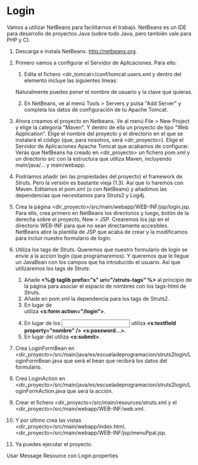 # Login
Vamos a utilizar NetBeans para facilitarnos el trabajo. NetBeans es un IDE para desarrollo de proyectos Java (sobre todo Java, pero también vale para PHP y C).

1. Descarga e instala NetBeans. http://netbeans.org.
2. Primero vamos a configurar el Servidor de Aplicaciones. Para ello:
	1. Edita el fichero <dir_tomcat>/conf/tomcat.users.xml y dentro del elemento <tomcat-users> incluye las siguientes líneas:
	
		<role rolename="manager-gui"/>
		<user password="tomcat" roles="manager-gui,manager-script,admin" username="tomcat"/>
	
	Naturalmente puedes poner el nombre de usuario y la clave que quieras.
	
	2. En NetBeans, ve al menú Tools > Servers y pulsa "Add Server" y completa los datos de configuración de tu Apache Tomcat.

3. Ahora creamos el proyecto en Netbeans. Ve al menú File > New Project y elige la categoría "Maven". Y dentro de ella un proyecto de tipo "Web Application". Elige el nombre del proyecto y el directorio en el que se instalará el código (que, para nosotros, será <dir_proyecto>). Elige el Servidor de Aplicaciones Apache Tomcat que acabamos de configurar. Verás que NetBeans ha creado en <dir_proyecto> un fichero pom.xml y un directorio src con la estructura que utiliza Maven, incluyendo main/java/... y main/webapp.

4. Podríamos añadir (en las propiedades del proyecto) el framework de Struts. Pero la versión es bastante vieja (1.3). Así que lo haremos con Maven. Editamos el pom.xml (o con NetBeans) y añadimos las dependencias que necesitamos para Struts2 y Log4j.

5. Crea la página <dir_proyecto>/src/main/webapp/WEB-INF/jsp/login.jsp. Para ello, crea primero en NetBeans los directorios y luego, botón de la derecha sobre el proyecto, New > JSP. Crearemos los jsp en el directorio WEB-INF para que no sean directamente accesibles. NetBeans abre la plantilla de JSP que acaba de crear y la modificamos para incluir nuestro formulario de login.

6. Utiliza los tags de Struts. Queremos que nuestro formulario de login se envíe a la accion login (que programaremos). Y queremos que le llegue un JavaBean con los campos que ha introducido el usuario. Así que utilizaremos los tags de Struts:
	1. Añade **<%@ taglib prefix="s" uri="/struts-tags" %>** al principio de la página para asociar el espacio de nombres con los tags-html de Struts.
	2. Añade en pom.xml la dependencia para los tags de Struts2.
	3. En lugar de <form> utiliza **<s:form action="/login">**.
	4. En lugar de los <input type...> utiliza **<s:textfield property="nombre" />** **<s:password...>**.
	5. En lugar del <submit> utiliza **<s:submit>**.

7. Crea LoginFormBean en <dir_proyecto>/src/main/java/es/escueladeprogramacion/struts2login/LoginFormBean.java que será el bean que recibirá los datos del formulario.

8. Crea LoginAction en <dir_proyecto>/src/main/java/es/escueladeprogramacion/struts2login/LoginFormAction.java que será la acción.

9. Crear el fichero <dir_proyecto>/src/main/resources/struts.xml y el <dir_proyecto>/src/main/webapp/WEB-INF/web.xml.

10. Y por último crea las vistas <dir_proyecto>/src/main/webapp/index.html, <dir_proyecto>/src/main/webapp/WEB-INF/jsp/menuPpal.jsp.

11. Ya puedes ejecutar el proyecto.
	
	
	
	
Usar Message Resource con Login.properties
